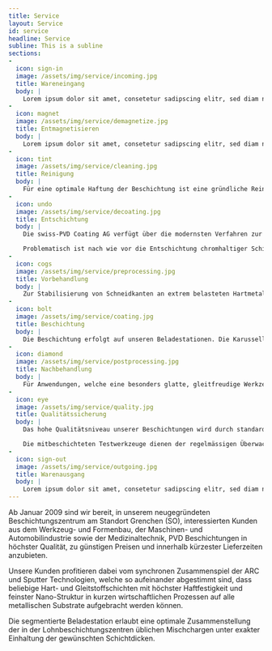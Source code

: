 ```yaml
---
title: Service
layout: Service
id: service
headline: Service
subline: This is a subline
sections:
-
  icon: sign-in
  image: /assets/img/service/incoming.jpg
  title: Wareneingang
  body: |
    Lorem ipsum dolor sit amet, consetetur sadipscing elitr, sed diam nonumy eirmod tempor invidunt ut labore et dolore magna aliquyam erat, sed diam voluptua. At vero eos et accusam et justo duo dolores et ea rebum. Stet clita kasd gubergren, no sea takimata sanctus est Lorem ipsum dolor sit amet. Lorem ipsum dolor sit amet, consetetur sadipscing elitr, sed diam nonumy eirmod tempor invidunt ut labore et dolore magna aliquyam erat, sed diam voluptua. At vero eos et accusam et justo duo dolores et ea rebum. Stet clita kasd gubergren, no sea takimata sanctus est Lorem ipsum dolor sit amet.
-
  icon: magnet
  image: /assets/img/service/demagnetize.jpg
  title: Entmagnetisieren
  body: |
    Lorem ipsum dolor sit amet, consetetur sadipscing elitr, sed diam nonumy eirmod tempor invidunt ut labore et dolore magna aliquyam erat, sed diam voluptua. At vero eos et accusam et justo duo dolores et ea rebum. Stet clita kasd gubergren, no sea takimata sanctus est Lorem ipsum dolor sit amet. Lorem ipsum dolor sit amet, consetetur sadipscing elitr, sed diam nonumy eirmod tempor invidunt ut labore et dolore magna aliquyam erat, sed diam voluptua. At vero eos et accusam et justo duo dolores et ea rebum. Stet clita kasd gubergren, no sea takimata sanctus est Lorem ipsum dolor sit amet.
-
  icon: tint
  image: /assets/img/service/cleaning.jpg
  title: Reinigung
  body: |
    Für eine optimale Haftung der Beschichtung ist eine gründliche Reinigung unabdingbar. Rückstände wie Öle verhindern eine chemische Anbindung der Schicht und können Abplatzungen zur Folge haben. In unseren vollautomatischen und mit Ultraschall betriebenen Reinigungslinien benutzen wir FCKW-freie, alkalische Reinigungsprodukte. Jede Linie verfügt über eine eigene Wasseraufbereitungsanlage, um konstante Reinigungsergebnisse zu sichern. Bei schwierig zu entfernenden Verschmutzungen (Diamantpaste, Kunststoffrückstände, etc.) empfehlen wir eine Vorreinigung mittels Nassdruckstrahlen.
-
  icon: undo
  image: /assets/img/service/decoating.jpg
  title: Entschichtung
  body: |
    Die swiss-PVD Coating AG verfügt über die modernsten Verfahren zur Entfernung fehlerhafter PVD Schichten oder unerwünschter PVD Mehrfachbeschichtungen von Stahl- und Hartmetallsubstraten ohne störende Schädigung der Oberfläche.

    Problematisch ist nach wie vor die Entschichtung chromhaltiger Schichten auf Hartmetalloberflächen, die nur nach erfolgter Absprache mit dem Kunden durchgeführt wird.
-
  icon: cogs
  image: /assets/img/service/preprocessing.jpg
  title: Vorbehandlung
  body: |
    Zur Stabilisierung von Schneidkanten an extrem belasteten Hartmetallwerkzeugen, sowie zur optimalen Haftgrundvorbereitung von Werkzeug- und Bauteiloberflächen setzen wir spezielle Mikrostrahlverfahren ein. Dies betrifft insbesondere oxidierte, kontaminierte und funkenerodierte Oberflächen, sowie Hartmetalloberflächen mit Kobaltauswaschungen. Das Nassdruckstrahlen erlaubt uns das Strahlen mit Korund (Siliziumoxid?) in einer Korngrösse von blabla? Als Strahlmittel für PVD eignet sich Blabla und blabla. Ungeeignet für eine nachträgliche PVD Beschichtung sind Strahlmittel wie Glasperlen. Diese können sich im Beschichtungssubtrat festsetzen und zu fehlerhaften Beschichtungen führen. Beim Einsatz von Diamantpaste muss bereits beim Kunden vor Versand gründlich gereinigt werden, damit sich die Paste nicht festsetzen kann.
-
  icon: bolt
  image: /assets/img/service/coating.jpg
  title: Beschichtung
  body: |
    Die Beschichtung erfolgt auf unseren Beladestationen. Die Karussells haben je 6 Satelliten, welche je nach Grösse mit diversen Tellern bestückt werden. Jedes Teil wird einzeln mit einer geeigneten Halterung aufgenommen und optimal auf die Beschichtungsquelle ausgerichtet. PVD Beschichtungen auf Innenkonturen wie Bohrungen und Schlitze sind nur bedingt beschichtbar, da die Schichtdicke auf versteckten Oberflächen drastisch abnimmt.
-
  icon: diamond
  image: /assets/img/service/postprocessing.jpg
  title: Nachbehandlung
  body: |
    Für Anwendungen, welche eine besonders glatte, gleitfreudige Werkzeug-/Bauteiloberfläche erfordern, besteht die Möglichkeit einer TRIBOFINISHING Behandlung. Dadurch werden die bei ARC Prozessen unvermeidlichen Droplets (Schmelzspritzer) entfernt und die Oberflächengüte wird deutlich verbessert.
-
  icon: eye
  image: /assets/img/service/quality.jpg
  title: Qualitätssicherung
  body: |
    Das hohe Qualitätsniveau unserer Beschichtungen wird durch standardisierte Qualitätsprüfungen zur Bestimmung der Schichtdicke, Schichtstruktur und Schichthaftung gewährleistet. Zu diesem Zweck werden jeder Beschichtungscharge Teststücke, bzw. Testwerkzeuge beigefügt.

    Die mitbeschichteten Testwerkzeuge dienen der regelmässigen Überwachung der Einsatzleistung beim Bohren, Fräsen und Drehen.
-
  icon: sign-out
  image: /assets/img/service/outgoing.jpg
  title: Warenausgang
  body: |
    Lorem ipsum dolor sit amet, consetetur sadipscing elitr, sed diam nonumy eirmod tempor invidunt ut labore et dolore magna aliquyam erat, sed diam voluptua. At vero eos et accusam et justo duo dolores et ea rebum. Stet clita kasd gubergren, no sea takimata sanctus est Lorem ipsum dolor sit amet. Lorem ipsum dolor sit amet, consetetur sadipscing elitr, sed diam nonumy eirmod tempor invidunt ut labore et dolore magna aliquyam erat, sed diam voluptua. At vero eos et accusam et justo duo dolores et ea rebum. Stet clita kasd gubergren, no sea takimata sanctus est Lorem ipsum dolor sit amet.
---
```

Ab Januar 2009 sind wir bereit, in unserem neugegründeten Beschichtungszentrum am Standort Grenchen (SO), interessierten Kunden aus dem Werkzeug- und Formenbau, der Maschinen- und Automobilindustrie sowie der Medizinaltechnik, PVD Beschichtungen in höchster Qualität, zu günstigen Preisen und innerhalb kürzester Lieferzeiten anzubieten.

Unsere Kunden profitieren dabei vom synchronen Zusammenspiel der ARC und Sputter Technologien, welche so aufeinander abgestimmt sind, dass beliebige Hart- und Gleitstoffschichten mit höchster Haftfestigkeit und feinster Nano-Struktur in kurzen wirtschaftlichen Prozessen auf alle metallischen Substrate aufgebracht werden können.

Die segmentierte Beladestation erlaubt eine optimale Zusammenstellung der in der Lohnbeschichtungszentren üblichen Mischchargen unter exakter Einhaltung der gewünschten Schichtdicken.
